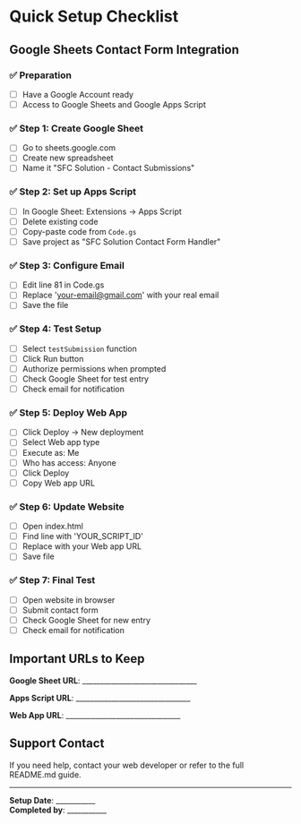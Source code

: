 # Quick Setup Checklist

## Google Sheets Contact Form Integration

### ✅ Preparation
- [ ] Have a Google Account ready
- [ ] Access to Google Sheets and Google Apps Script

### ✅ Step 1: Create Google Sheet
- [ ] Go to sheets.google.com
- [ ] Create new spreadsheet
- [ ] Name it "SFC Solution - Contact Submissions"

### ✅ Step 2: Set up Apps Script
- [ ] In Google Sheet: Extensions → Apps Script
- [ ] Delete existing code
- [ ] Copy-paste code from `Code.gs`
- [ ] Save project as "SFC Solution Contact Form Handler"

### ✅ Step 3: Configure Email
- [ ] Edit line 81 in Code.gs
- [ ] Replace 'your-email@gmail.com' with your real email
- [ ] Save the file

### ✅ Step 4: Test Setup
- [ ] Select `testSubmission` function
- [ ] Click Run button
- [ ] Authorize permissions when prompted
- [ ] Check Google Sheet for test entry
- [ ] Check email for notification

### ✅ Step 5: Deploy Web App
- [ ] Click Deploy → New deployment
- [ ] Select Web app type
- [ ] Execute as: Me
- [ ] Who has access: Anyone
- [ ] Click Deploy
- [ ] Copy Web app URL

### ✅ Step 6: Update Website
- [ ] Open index.html
- [ ] Find line with 'YOUR_SCRIPT_ID'
- [ ] Replace with your Web app URL
- [ ] Save file

### ✅ Step 7: Final Test
- [ ] Open website in browser
- [ ] Submit contact form
- [ ] Check Google Sheet for new entry
- [ ] Check email for notification

## Important URLs to Keep

**Google Sheet URL**: ________________________________

**Apps Script URL**: ________________________________

**Web App URL**: ________________________________

## Support Contact
If you need help, contact your web developer or refer to the full README.md guide.

---
**Setup Date**: ___________  
**Completed by**: ___________
